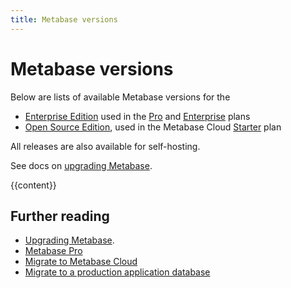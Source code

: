 ```yaml
---
title: Metabase versions
---
```


# Metabase versions

Below are lists of available Metabase versions for the 

- [Enterprise Edition](#metabase-enterprise-edition-releases) used in the [Pro](https://www.metabase.com/product/pro) and [Enterprise](https://www.metabase.com/product/enterprise) plans
- [Open Source Edition](#metabase-open-source-edition-releases), used in the Metabase Cloud [Starter](https://www.metabase.com/pricing) plan

All releases are also available for self-hosting.

See docs on [upgrading Metabase](./installation-and-operation/upgrading-metabase.md).

{{content}}

## Further reading

- [Upgrading Metabase](./installation-and-operation/upgrading-metabase.md).
- [Metabase Pro](https://www.metabase.com/product/pro)
- [Migrate to Metabase Cloud](https://www.metabase.com/docs/latest/cloud/migrate/guide)
- [Migrate to a production application database](./installation-and-operation/migrating-from-h2.md)
